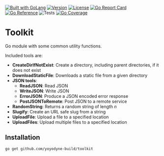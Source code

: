 <a href="https://go.dev"><img src="https://img.shields.io/badge/powered_by-Go-3362c2.svg?style=flat-square" alt="Built with GoLang"></a>
[![Version](https://img.shields.io/badge/goversion-1.22.x-blue.svg)](https://go.dev)
[![License](http://img.shields.io/badge/License-BSD_3--Clause-blue.svg?style=flat-square)](https://raw.githubusercontent.com/yoyodyne-build/toolkit/main/LICENSE)
[![Go Report Card](https://goreportcard.com/badge/github.com/yoyodyne-build/toolkit)](https://goreportcard.com/report/github.com/yoyodyne-build/toolkit)
[![Go Reference](https://pkg.go.dev/badge/github.com/yoyodyne-build/toolkit.svg)](https://pkg.go.dev/github.com/yoyodyne-build/toolkit)
![Tests](https://github.com/yoyodyne-build/toolkit/actions/workflows/tests.yml/badge.svg)
[![Go Coverage](https://github.com/yoyodyne-build/toolkit/wiki/coverage.svg)](https://raw.githack.com/wiki/yoyodyne-build/toolkit/coverage.html)

# Toolkit

Go module with some common utility functions.

Included tools are:

- **CreateDirIfNotExist**: Create a directory, including parent directories, if it does not exist
- **DownloadStaticFile**: Downloads a static file from a given directory
- **JSON tools**:
  - **ReadJSON**: Read JSON
  - **WriteJSON**: Write JSON
  - **ErrorJSON**: Produce a JSON encoded error response
  - **PostJSONToRemote**: Post JSON to a remote service
- **RandomString**: Returns a random string of length _n_
- **Slugify**: Create an URL safe slug from a string
- **UploadFile**: Upload a file to a specified location
- **UploadFiles**: Upload multiple files to a specified location

## Installation

```shell
go get github.com/yoyodyne-build/toolkit
```
